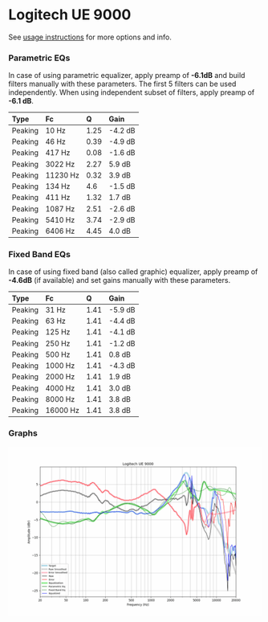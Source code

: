 # Logitech UE 9000
See [usage instructions](https://github.com/jaakkopasanen/AutoEq#usage) for more options and info.

### Parametric EQs
In case of using parametric equalizer, apply preamp of **-6.1dB** and build filters manually
with these parameters. The first 5 filters can be used independently.
When using independent subset of filters, apply preamp of **-6.1 dB**.

| Type    | Fc       |    Q | Gain    |
|:--------|:---------|:-----|:--------|
| Peaking | 10 Hz    | 1.25 | -4.2 dB |
| Peaking | 46 Hz    | 0.39 | -4.9 dB |
| Peaking | 417 Hz   | 0.08 | -1.6 dB |
| Peaking | 3022 Hz  | 2.27 | 5.9 dB  |
| Peaking | 11230 Hz | 0.32 | 3.9 dB  |
| Peaking | 134 Hz   | 4.6  | -1.5 dB |
| Peaking | 411 Hz   | 1.32 | 1.7 dB  |
| Peaking | 1087 Hz  | 2.51 | -2.6 dB |
| Peaking | 5410 Hz  | 3.74 | -2.9 dB |
| Peaking | 6406 Hz  | 4.45 | 4.0 dB  |

### Fixed Band EQs
In case of using fixed band (also called graphic) equalizer, apply preamp of **-4.6dB**
(if available) and set gains manually with these parameters.

| Type    | Fc       |    Q | Gain    |
|:--------|:---------|:-----|:--------|
| Peaking | 31 Hz    | 1.41 | -5.9 dB |
| Peaking | 63 Hz    | 1.41 | -4.4 dB |
| Peaking | 125 Hz   | 1.41 | -4.1 dB |
| Peaking | 250 Hz   | 1.41 | -1.2 dB |
| Peaking | 500 Hz   | 1.41 | 0.8 dB  |
| Peaking | 1000 Hz  | 1.41 | -4.3 dB |
| Peaking | 2000 Hz  | 1.41 | 1.9 dB  |
| Peaking | 4000 Hz  | 1.41 | 3.0 dB  |
| Peaking | 8000 Hz  | 1.41 | 3.8 dB  |
| Peaking | 16000 Hz | 1.41 | 3.8 dB  |

### Graphs
![](./Logitech%20UE%209000.png)
